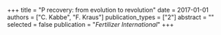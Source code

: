 +++
title = "P recovery: from evolution to revolution"
date = 2017-01-01
authors = ["C. Kabbe", "F. Kraus"]
publication_types = ["2"]
abstract = ""
selected = false
publication = "*Fertilizer International*"
+++

